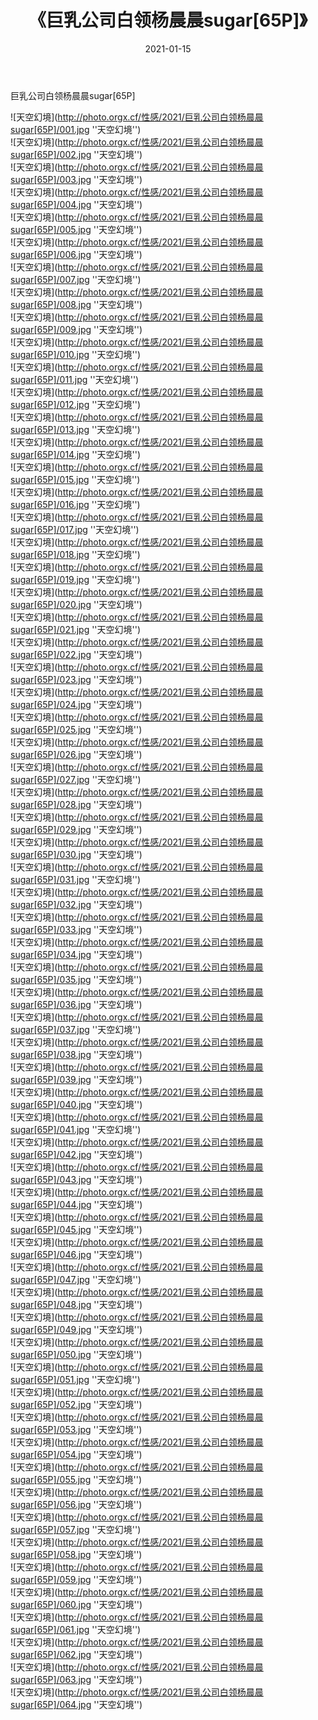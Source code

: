 ﻿---
layout: post
title: 《巨乳公司白领杨晨晨sugar[65P]》
date: 2021-01-15
img: http://photo.orgx.cf/性感/2021/巨乳公司白领杨晨晨sugar[65P]/000.jpg
tags: [美女,性感,泳衣]
---

巨乳公司白领杨晨晨sugar[65P]



![天空幻境](http://photo.orgx.cf/性感/2021/巨乳公司白领杨晨晨sugar[65P]/001.jpg ''天空幻境'')<br>
![天空幻境](http://photo.orgx.cf/性感/2021/巨乳公司白领杨晨晨sugar[65P]/002.jpg ''天空幻境'')<br>
![天空幻境](http://photo.orgx.cf/性感/2021/巨乳公司白领杨晨晨sugar[65P]/003.jpg ''天空幻境'')<br>
![天空幻境](http://photo.orgx.cf/性感/2021/巨乳公司白领杨晨晨sugar[65P]/004.jpg ''天空幻境'')<br>
![天空幻境](http://photo.orgx.cf/性感/2021/巨乳公司白领杨晨晨sugar[65P]/005.jpg ''天空幻境'')<br>
![天空幻境](http://photo.orgx.cf/性感/2021/巨乳公司白领杨晨晨sugar[65P]/006.jpg ''天空幻境'')<br>
![天空幻境](http://photo.orgx.cf/性感/2021/巨乳公司白领杨晨晨sugar[65P]/007.jpg ''天空幻境'')<br>
![天空幻境](http://photo.orgx.cf/性感/2021/巨乳公司白领杨晨晨sugar[65P]/008.jpg ''天空幻境'')<br>
![天空幻境](http://photo.orgx.cf/性感/2021/巨乳公司白领杨晨晨sugar[65P]/009.jpg ''天空幻境'')<br>
![天空幻境](http://photo.orgx.cf/性感/2021/巨乳公司白领杨晨晨sugar[65P]/010.jpg ''天空幻境'')<br>
![天空幻境](http://photo.orgx.cf/性感/2021/巨乳公司白领杨晨晨sugar[65P]/011.jpg ''天空幻境'')<br>
![天空幻境](http://photo.orgx.cf/性感/2021/巨乳公司白领杨晨晨sugar[65P]/012.jpg ''天空幻境'')<br>
![天空幻境](http://photo.orgx.cf/性感/2021/巨乳公司白领杨晨晨sugar[65P]/013.jpg ''天空幻境'')<br>
![天空幻境](http://photo.orgx.cf/性感/2021/巨乳公司白领杨晨晨sugar[65P]/014.jpg ''天空幻境'')<br>
![天空幻境](http://photo.orgx.cf/性感/2021/巨乳公司白领杨晨晨sugar[65P]/015.jpg ''天空幻境'')<br>
![天空幻境](http://photo.orgx.cf/性感/2021/巨乳公司白领杨晨晨sugar[65P]/016.jpg ''天空幻境'')<br>
![天空幻境](http://photo.orgx.cf/性感/2021/巨乳公司白领杨晨晨sugar[65P]/017.jpg ''天空幻境'')<br>
![天空幻境](http://photo.orgx.cf/性感/2021/巨乳公司白领杨晨晨sugar[65P]/018.jpg ''天空幻境'')<br>
![天空幻境](http://photo.orgx.cf/性感/2021/巨乳公司白领杨晨晨sugar[65P]/019.jpg ''天空幻境'')<br>
![天空幻境](http://photo.orgx.cf/性感/2021/巨乳公司白领杨晨晨sugar[65P]/020.jpg ''天空幻境'')<br>
![天空幻境](http://photo.orgx.cf/性感/2021/巨乳公司白领杨晨晨sugar[65P]/021.jpg ''天空幻境'')<br>
![天空幻境](http://photo.orgx.cf/性感/2021/巨乳公司白领杨晨晨sugar[65P]/022.jpg ''天空幻境'')<br>
![天空幻境](http://photo.orgx.cf/性感/2021/巨乳公司白领杨晨晨sugar[65P]/023.jpg ''天空幻境'')<br>
![天空幻境](http://photo.orgx.cf/性感/2021/巨乳公司白领杨晨晨sugar[65P]/024.jpg ''天空幻境'')<br>
![天空幻境](http://photo.orgx.cf/性感/2021/巨乳公司白领杨晨晨sugar[65P]/025.jpg ''天空幻境'')<br>
![天空幻境](http://photo.orgx.cf/性感/2021/巨乳公司白领杨晨晨sugar[65P]/026.jpg ''天空幻境'')<br>
![天空幻境](http://photo.orgx.cf/性感/2021/巨乳公司白领杨晨晨sugar[65P]/027.jpg ''天空幻境'')<br>
![天空幻境](http://photo.orgx.cf/性感/2021/巨乳公司白领杨晨晨sugar[65P]/028.jpg ''天空幻境'')<br>
![天空幻境](http://photo.orgx.cf/性感/2021/巨乳公司白领杨晨晨sugar[65P]/029.jpg ''天空幻境'')<br>
![天空幻境](http://photo.orgx.cf/性感/2021/巨乳公司白领杨晨晨sugar[65P]/030.jpg ''天空幻境'')<br>
![天空幻境](http://photo.orgx.cf/性感/2021/巨乳公司白领杨晨晨sugar[65P]/031.jpg ''天空幻境'')<br>
![天空幻境](http://photo.orgx.cf/性感/2021/巨乳公司白领杨晨晨sugar[65P]/032.jpg ''天空幻境'')<br>
![天空幻境](http://photo.orgx.cf/性感/2021/巨乳公司白领杨晨晨sugar[65P]/033.jpg ''天空幻境'')<br>
![天空幻境](http://photo.orgx.cf/性感/2021/巨乳公司白领杨晨晨sugar[65P]/034.jpg ''天空幻境'')<br>
![天空幻境](http://photo.orgx.cf/性感/2021/巨乳公司白领杨晨晨sugar[65P]/035.jpg ''天空幻境'')<br>
![天空幻境](http://photo.orgx.cf/性感/2021/巨乳公司白领杨晨晨sugar[65P]/036.jpg ''天空幻境'')<br>
![天空幻境](http://photo.orgx.cf/性感/2021/巨乳公司白领杨晨晨sugar[65P]/037.jpg ''天空幻境'')<br>
![天空幻境](http://photo.orgx.cf/性感/2021/巨乳公司白领杨晨晨sugar[65P]/038.jpg ''天空幻境'')<br>
![天空幻境](http://photo.orgx.cf/性感/2021/巨乳公司白领杨晨晨sugar[65P]/039.jpg ''天空幻境'')<br>
![天空幻境](http://photo.orgx.cf/性感/2021/巨乳公司白领杨晨晨sugar[65P]/040.jpg ''天空幻境'')<br>
![天空幻境](http://photo.orgx.cf/性感/2021/巨乳公司白领杨晨晨sugar[65P]/041.jpg ''天空幻境'')<br>
![天空幻境](http://photo.orgx.cf/性感/2021/巨乳公司白领杨晨晨sugar[65P]/042.jpg ''天空幻境'')<br>
![天空幻境](http://photo.orgx.cf/性感/2021/巨乳公司白领杨晨晨sugar[65P]/043.jpg ''天空幻境'')<br>
![天空幻境](http://photo.orgx.cf/性感/2021/巨乳公司白领杨晨晨sugar[65P]/044.jpg ''天空幻境'')<br>
![天空幻境](http://photo.orgx.cf/性感/2021/巨乳公司白领杨晨晨sugar[65P]/045.jpg ''天空幻境'')<br>
![天空幻境](http://photo.orgx.cf/性感/2021/巨乳公司白领杨晨晨sugar[65P]/046.jpg ''天空幻境'')<br>
![天空幻境](http://photo.orgx.cf/性感/2021/巨乳公司白领杨晨晨sugar[65P]/047.jpg ''天空幻境'')<br>
![天空幻境](http://photo.orgx.cf/性感/2021/巨乳公司白领杨晨晨sugar[65P]/048.jpg ''天空幻境'')<br>
![天空幻境](http://photo.orgx.cf/性感/2021/巨乳公司白领杨晨晨sugar[65P]/049.jpg ''天空幻境'')<br>
![天空幻境](http://photo.orgx.cf/性感/2021/巨乳公司白领杨晨晨sugar[65P]/050.jpg ''天空幻境'')<br>
![天空幻境](http://photo.orgx.cf/性感/2021/巨乳公司白领杨晨晨sugar[65P]/051.jpg ''天空幻境'')<br>
![天空幻境](http://photo.orgx.cf/性感/2021/巨乳公司白领杨晨晨sugar[65P]/052.jpg ''天空幻境'')<br>
![天空幻境](http://photo.orgx.cf/性感/2021/巨乳公司白领杨晨晨sugar[65P]/053.jpg ''天空幻境'')<br>
![天空幻境](http://photo.orgx.cf/性感/2021/巨乳公司白领杨晨晨sugar[65P]/054.jpg ''天空幻境'')<br>
![天空幻境](http://photo.orgx.cf/性感/2021/巨乳公司白领杨晨晨sugar[65P]/055.jpg ''天空幻境'')<br>
![天空幻境](http://photo.orgx.cf/性感/2021/巨乳公司白领杨晨晨sugar[65P]/056.jpg ''天空幻境'')<br>
![天空幻境](http://photo.orgx.cf/性感/2021/巨乳公司白领杨晨晨sugar[65P]/057.jpg ''天空幻境'')<br>
![天空幻境](http://photo.orgx.cf/性感/2021/巨乳公司白领杨晨晨sugar[65P]/058.jpg ''天空幻境'')<br>
![天空幻境](http://photo.orgx.cf/性感/2021/巨乳公司白领杨晨晨sugar[65P]/059.jpg ''天空幻境'')<br>
![天空幻境](http://photo.orgx.cf/性感/2021/巨乳公司白领杨晨晨sugar[65P]/060.jpg ''天空幻境'')<br>
![天空幻境](http://photo.orgx.cf/性感/2021/巨乳公司白领杨晨晨sugar[65P]/061.jpg ''天空幻境'')<br>
![天空幻境](http://photo.orgx.cf/性感/2021/巨乳公司白领杨晨晨sugar[65P]/062.jpg ''天空幻境'')<br>
![天空幻境](http://photo.orgx.cf/性感/2021/巨乳公司白领杨晨晨sugar[65P]/063.jpg ''天空幻境'')<br>
![天空幻境](http://photo.orgx.cf/性感/2021/巨乳公司白领杨晨晨sugar[65P]/064.jpg ''天空幻境'')<br>